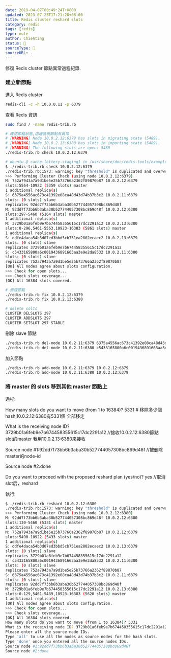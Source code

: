 ```yaml
---
date: 2019-04-07T00:49:24T+0800
updated: 2023-07-25T17:21:28+08:00
title: Redis cluster reshard slots
category: redis
tags: [redis]
type: note
author: Chiehting
status: 🌲
sourceType: 📜️
sourceURL: .
---
```


修復 Redis cluster 節點異常過程紀錄.

<!--more-->

### 建立新節點

進入 Redis cluster

```bash
redis-cli -c -h 10.0.0.11 -p 6379
```

查看 Redis 資訊

```bash
sudo find / -name redis-trib.rb

# 確認節點狀態,這邊發現節點有異常
# [WARNING] Node 10.0.2.12:6379 has slots in migrating state (5489).
# [WARNING] Node 10.0.2.13:6380 has slots in importing state (5489).
# [WARNING] The following slots are open: 5489
./redis-trib.rb check 10.0.2.12:6379

# ubuntu @ cache-lottery-staging1 in /usr/share/doc/redis-tools/examples [13:29:42]
$ ./redis-trib.rb check 10.0.2.12:6379
./redis-trib.rb:1573: warning: key "threshold" is duplicated and overwritten on line 1573
>>> Performing Cluster Check (using node 10.0.2.12:6379)
M: 752a7943a7a9d1be5e25b73766a2362f89870b87 10.0.2.12:6379
slots:5564-10922 (5359 slots) master
1 additional replica(s)
S: 6375a4556ac673c41392e08ca48d43d74b37b3c2 10.0.2.11:6379
slots: (0 slots) slave
replicates 92dd7f73bb6b3aba30b527744057308bc869d48f
M: 92dd7f73bb6b3aba30b527744057308bc869d48f 10.0.2.12:6380
slots:297-5460 (5164 slots) master
1 additional replica(s)
M: 3729b01a6feb9e7b674458355615c17dc2291a12 10.0.2.13:6380
slots:0-296,5461-5563,10923-16383 (5861 slots) master
1 additional replica(s)
S: ddfe4daca54b3d07ed3bbd5cb751ea2802ecaec2 10.0.2.13:6379
slots: (0 slots) slave
replicates 3729b01a6feb9e7b674458355615c17dc2291a12
S: c5433165800a6c0019436891663aa3e9e2da8532 10.0.2.11:6380
slots: (0 slots) slave
replicates 752a7943a7a9d1be5e25b73766a2362f89870b87
[OK] All nodes agree about slots configuration.
>>> Check for open slots...
>>> Check slots coverage...
[OK] All 16384 slots covered.

# 修復節點
./redis-trib.rb fix 10.0.2.12:6379
./redis-trib.rb fix 10.0.2.13:6380

# delete solts
CLUSTER DELSLOTS 297
CLUSTER ADDSLOTS 297
CLUSTER SETSLOT 297 STABLE
```

刪除 slave 節點

```bash
./redis-trib.rb del-node 10.0.2.11:6379 6375a4556ac673c41392e08ca48d43d74b37b3c2
./redis-trib.rb del-node 10.0.2.11:6380 c5433165800a6c0019436891663aa3e9e2da8532
```

加入節點

```bash
./redis-trib.rb add-node 10.0.2.11:6379 10.0.2.12:6379
./redis-trib.rb add-node 10.0.2.11:6380 10.0.2.12:6379
```



### 將 master 的 slots 移到其他 master 節點上

過程:

How many slots do you want to move (from 1 to 16384)? 5331 # 移除多少個hash,10.0.2.12:6380有5331個 全部移走

What is the receiving node ID? 3729b01a6feb9e7b674458355615c17dc2291a12 //接收10.0.2.12:6380節點slot的master 我用10.0.2.13:6380来接收

Source node #1:92dd7f73bb6b3aba30b527744057308bc869d48f //被删除master的node-id

Source node #2:done

Do you want to proceed with the proposed reshard plan (yes/no)? yes //取消slot后，reshard

執行:

```bash
$ ./redis-trib.rb reshard 10.0.2.12:6380
./redis-trib.rb:1573: warning: key "threshold" is duplicated and overwritten on line 1573
>>> Performing Cluster Check (using node 10.0.2.12:6380)
M: 92dd7f73bb6b3aba30b527744057308bc869d48f 10.0.2.12:6380
slots:130-5460 (5331 slots) master
1 additional replica(s)
M: 752a7943a7a9d1be5e25b73766a2362f89870b87 10.0.2.12:6379
slots:5490-10922 (5433 slots) master
1 additional replica(s)
S: ddfe4daca54b3d07ed3bbd5cb751ea2802ecaec2 10.0.2.13:6379
slots: (0 slots) slave
replicates 3729b01a6feb9e7b674458355615c17dc2291a12
S: c5433165800a6c0019436891663aa3e9e2da8532 10.0.2.11:6380
slots: (0 slots) slave
replicates 752a7943a7a9d1be5e25b73766a2362f89870b87
S: 6375a4556ac673c41392e08ca48d43d74b37b3c2 10.0.2.11:6379
slots: (0 slots) slave
replicates 92dd7f73bb6b3aba30b527744057308bc869d48f
M: 3729b01a6feb9e7b674458355615c17dc2291a12 10.0.2.13:6380
slots:0-129,5461-5489,10923-16383 (5620 slots) master
1 additional replica(s)
[OK] All nodes agree about slots configuration.
>>> Check for open slots...
>>> Check slots coverage...
[OK] All 16384 slots covered.
How many slots do you want to move (from 1 to 16384)? 5331
What is the receiving node ID? 3729b01a6feb9e7b674458355615c17dc2291a12
Please enter all the source node IDs.
Type 'all' to use all the nodes as source nodes for the hash slots.
Type 'done' once you entered all the source nodes IDs.
Source node #1:92dd7f73bb6b3aba30b527744057308bc869d48f
Source node #2:done
```
